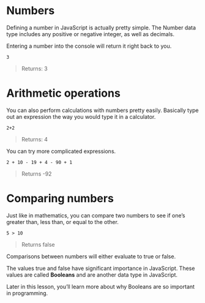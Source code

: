 # Numbers
Defining a number in JavaScript is actually pretty simple. The Number data type includes any positive or negative integer, as well as decimals. 

Entering a number into the console will return it right back to you.

```3```
>Returns: 3

# Arithmetic operations

You can also perform calculations with numbers pretty easily. Basically type out an expression the way you would type it in a calculator.

```2+2```
>Returns: 4

You can try more complicated expressions.

```
2 + 10 - 19 + 4 - 90 + 1
```
>Returns -92

# Comparing numbers
Just like in mathematics, you can compare two numbers to see if one’s greater than, less than, or equal to the other.

```5 > 10```
>Returns false

Comparisons between numbers will either evaluate to true or false.

The values true and false have significant importance in JavaScript. These values are called **Booleans** and are another data type in JavaScript. 

Later in this lesson, you’ll learn more about why Booleans are so important in programming.